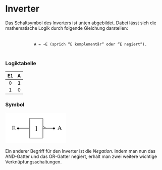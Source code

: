 
<style>
pre{
 text-align:center;
 padding:20px;
}
</style>


#  Inverter

Das Schaltsymbol des Inverters ist unten abgebildet. Dabei lässt sich die mathematische Logik durch folgende Gleichung darstellen:



```
     A = ¬E (sprich “E komplementär“ oder “E negiert“).
```
 



### Logiktabelle

|    E1    |     A    |
|:--------:|:--------:|
| 0        |  **1**   |
| 1        |    0     |



### Symbol

![ODER Gatter](img01.png)

Ein anderer Begriff für den Inverter ist die *Negation*. Indem man nun das AND-Gatter und das OR-Gatter negiert, erhält man zwei weitere wichtige Verknüpfungsschaltungen.


